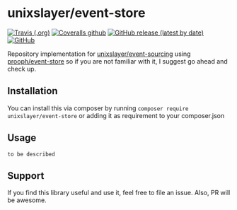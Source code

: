 # unixslayer/event-store

[![Travis (.org)][ico-travis]][link-travis]
[![Coveralls github][ico-coverage]][link-coverage]
[![GitHub release (latest by date)][ico-release]][link-release]
[![GitHub][ico-license]](LICENSE.md)

Repository implementation for [unixslayer/event-sourcing](https://github.com/unixslayer/event-sourcing) using [prooph/event-store](https://github.com/prooph/event-store) so if you are not familiar with it, I suggest go ahead and check up.

## Installation

You can install this via composer by running `composer require unixslayer/event-store` or adding it as requirement to your composer.json

## Usage

`to be described`

## Support
 
If you find this library useful and use it, feel free to file an issue. Also, PR will be awesome.

[ico-travis]: https://img.shields.io/travis/unixslayer/event-store
[ico-coverage]: https://img.shields.io/coveralls/github/unixslayer/event-store
[ico-release]: https://img.shields.io/github/v/release/unixslayer/event-store
[ico-license]: https://img.shields.io/github/license/unixslayer/event-store

[link-travis]: https://travis-ci.org/unixslayer/event-store
[link-coverage]: https://coveralls.io/github/unixslayer/event-store
[link-release]: https://github.com/unixslayer/event-store/releases
[link-license]: LICENSE.md